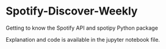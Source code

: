 # Spotify-Discover-Weekly
Getting to know the Spotify API and spotipy Python package

Explanation and code is available in the jupyter notebook file.
